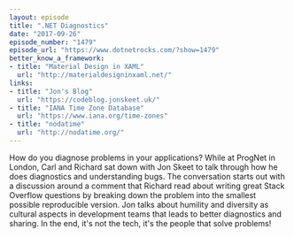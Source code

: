 ```yaml
---
layout: episode
title: ".NET Diagnostics"
date: "2017-09-26"
episode_number: "1479"
episode_url: "https://www.dotnetrocks.com/?show=1479"
better_know_a_framework:
- title: "Material Design in XAML"
  url: "http://materialdesigninxaml.net/"
links:
- title: "Jon's Blog"
  url: "https://codeblog.jonskeet.uk/"
- title: "IANA Time Zone Database"
  url: "https://www.iana.org/time-zones"
- title: "nodatime"
  url: "http://nodatime.org/"
---
```


How do you diagnose problems in your applications? While at ProgNet in London, Carl and Richard sat down with Jon Skeet to talk through how he does diagnostics and understanding bugs. The conversation starts out with a discussion around a comment that Richard read about writing great Stack Overflow questions by breaking down the problem into the smallest possible reproducible version. Jon talks about humility and diversity as cultural aspects in development teams that leads to better diagnostics and sharing. In the end, it's not the tech, it's the people that solve problems!
